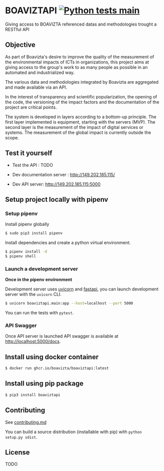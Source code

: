 # BOAVIZTAPI [![Python tests main](https://github.com/Boavizta/Tools-API/actions/workflows/main-main.yml/badge.svg?branch=main)](https://github.com/Boavizta/Tools-API/actions/workflows/main-main.yml)

Giving access to BOAVIZTA referenced datas and methodologies trought a RESTful API

## Objective

As part of Boavizta's desire to improve the quality of the measurement of the environmental impacts of ICTs in organizations, this project aims at giving access to the group's work to as many people as possible in an automated and industrialized way.  

The various data and methodologies integrated by Boavizta are aggregated and made available via an API. 

In the interest of transparency and scientific popularization, the opening of the code, the versioning of the impact factors and the documentation of the project are critical points.

The system is developed in layers according to a bottom-up principle. The first layer implemented is equipment, starting with the servers (MVP). The second layer is the measurement of the impact of digital services or systems. The measurement of the global impact is currently outside the scope. 

## Test it yourself

* Test the API : TODO

* Dev documentation server : http://149.202.185.115/

* Dev API server: http://149.202.185.115:5000

## Setup project locally with pipenv

### Setup pipenv

Install pipenv globally
```bash
$ sudo pip3 install pipenv
```

Install dependencies and create a python virtual environment.
```bash
$ pipenv install -d 
$ pipenv shell
```

### Launch a development server

**Once in the pipenv environment**

Development server uses [uvicorn](https://www.uvicorn.org/) and [fastapi](https://fastapi.tiangolo.com/), you can launch development server with the `uvicorn` CLI.

```bash
$ uvicorn boaviztapi.main:app --host=localhost --port 5000
```
You can run the tests with `pytest`.

### API Swagger

Once API server is launched API swagger is available at [http://localhost:5000/docs](http://localhost:5000/docs).

## Install using docker container
```bash
$ docker run ghcr.io/boavizta/boaviztapi:latest
```

## Install using pip package
```bash
$ pip3 install boaviztapi
```

## Contributing

See [contributing.md](./CONTRIBUTING.md)

You can build a source distribution (installable with pip) with `python setup.py sdist`.

## License

TODO
